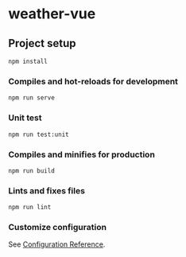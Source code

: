 # weather-vue

## Project setup
```
npm install
```

### Compiles and hot-reloads for development
```
npm run serve
```

### Unit test
```
npm run test:unit
```

### Compiles and minifies for production
```
npm run build
```

### Lints and fixes files
```
npm run lint
```

### Customize configuration
See [Configuration Reference](https://cli.vuejs.org/config/).
